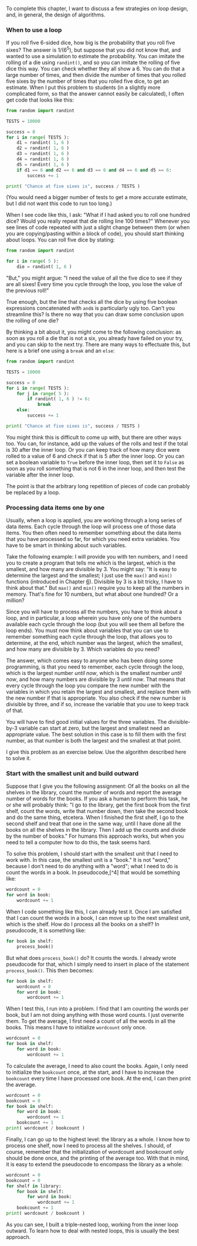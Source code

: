 To complete this chapter, I want to discuss a few strategies on loop
design, and, in general, the design of algorithms.

### When to use a loop

If you roll five 6-sided dice, how big is the probability that you roll
five sixes? The answer is $1/(6^5)$, but suppose that you did not know
that, and wanted to use a simulation to estimate the probability. You
can imitate the rolling of a die using `randint()`, and so you can
imitate the rolling of five dice this way. You can check whether they
all show a 6. You can do that a large number of times, and then divide
the number of times that you rolled five sixes by the number of times
that you rolled five dice, to get an estimate. When I put this problem
to students (in a slightly more complicated form, so that the answer
cannot easily be calculated), I often get code that looks like this:

```python
from random import randint

TESTS = 10000

success = 0
for i in range( TESTS ):
    d1 = randint( 1, 6 )
    d2 = randint( 1, 6 )
    d3 = randint( 1, 6 )
    d4 = randint( 1, 6 )
    d5 = randint( 1, 6 )
    if d1 == 6 and d2 == 6 and d3 == 6 and d4 == 6 and d5 == 6:
        success += 1

print( "Chance at five sixes is", success / TESTS )
```

(You would need a bigger number of tests to get a more accurate
estimate, but I did not want this code to run too long.)

When I see code like this, I ask: "What if I had asked you to roll one
hundred dice? Would you really repeat that die rolling line 100 times?"
Whenever you see lines of code repeated with just a slight change
between them (or when you are copying/pasting within a block of code),
you should start thinking about loops. You can roll five dice by
stating:

```python
from random import randint

for i in range( 5 ):
    die = randint( 1, 6 )
```

"But," you might argue: "I need the value of all the five dice to see if
they are all sixes! Every time you cycle through the loop, you lose the
value of the previous roll!"

True enough, but the line that checks all the dice by using five boolean
expressions concatenated with `and`s is particularly ugly too. Can't you
streamline this? Is there no way that you can draw some conclusion upon
the rolling of one die?

By thinking a bit about it, you might come to the following conclusion:
as soon as you roll a die that is not a six, you already have failed on
your try, and you can skip to the next try. There are many ways to
effectuate this, but here is a brief one using a `break` and an `else`:

```python
from random import randint

TESTS = 10000

success = 0
for i in range( TESTS ):
    for j in range( 5 ):
        if randint( 1, 6 ) != 6:
            break
    else:
        success += 1

print( "Chance at five sixes is", success / TESTS )
```

You might think this is difficult to come up with, but there are other
ways too. You can, for instance, add up the values of the rolls and test
if the total is 30 after the inner loop. Or you can keep track of how
many dice were rolled to a value of 6 and check if that is 5 after the
inner loop. Or you can set a boolean variable to `True` before the inner
loop, then set it to `False` as soon as you roll something that is not 6
in the inner loop, and then test the variable after the inner loop.

The point is that the arbitrary long repetition of pieces of code can
probably be replaced by a loop.

### Processing data items one by one

Usually, when a loop is applied, you are working through a long series
of data items. Each cycle through the loop will process one of those
data items. You then often need to remember something about the data
items that you have processed so far, for which you need extra
variables. You have to be smart in thinking about such variables.

Take the following example: I will provide you with ten numbers, and I
need you to create a program that tells me which is the largest, which
is the smallest, and how many are divisible by 3. You might say: "It is
easy to determine the largest and the smallest; I just use the `max()`
and `min()` functions (introduced in Chapter
<a href="#ch:simplefunctions" data-reference-type="ref" data-reference="ch:simplefunctions">6</a>).
Divisible by 3 is a bit tricky, I have to think about that." But `max()`
and `min()` require you to keep all the numbers in memory. That's fine
for 10 numbers, but what about one hundred? Or a million?

Since you will have to process all the numbers, you have to think about
a loop, and in particular, a loop wherein you have only one of the
numbers available each cycle through the loop (but you will see them all
before the loop ends). You must now think about variables that you can
use to remember something each cycle through the loop, that allows you
to determine, at the end, which number was the largest, which the
smallest, and how many are divisible by 3. Which variables do you need?

The answer, which comes easy to anyone who has been doing some
programming, is that you need to remember, each cycle through the loop,
which is the largest number *until now*, which is the smallest number
*until now*, and how many numbers are divisible by 3 *until now*. That
means that every cycle through the loop you compare the new number with
the variables in which you retain the largest and smallest, and replace
them with the new number if that is appropriate. You also check if the
new number is divisible by three, and if so, increase the variable that
you use to keep track of that.

You will have to find good initial values for the three variables. The
divisible-by-3 variable can start at zero, but the largest and smallest
need an appropriate value. The best solution in this case is to fill
them with the first number, as that number is both the largest and the
smallest at that point.

I give this problem as an exercise below. Use the algorithm described
here to solve it.

### Start with the smallest unit and build outward

Suppose that I give you the following assignment: Of all the books on
all the shelves in the library, count the number of words and report the
average number of words for the books. If you ask a human to perform
this task, he or she will probably think: "I go to the library, get the
first book from the first shelf, count the words, write that number
down, then take the second book and do the same thing, etcetera. When I
finished the first shelf, I go to the second shelf and treat that one in
the same way, until I have done all the books on all the shelves in the
library. Then I add up the counts and divide by the number of books."
For humans this approach works, but when you need to tell a computer how
to do this, the task seems hard.

To solve this problem, I should start with the smallest unit that I need
to work with. In this case, the smallest unit is a "book." It is not
"word," because I don't need to do anything with a "word"; what I need
to do is count the words in a book. In pseudocode,[^4] that would be
something like:

```python
wordcount = 0
for word in book:
    wordcount += 1
```

When I code something like this, I can already test it. Once I am
satisfied that I can count the words in a book, I can move up to the
next smallest unit, which is the shelf. How do I process all the books
on a shelf? In pseudocode, it is something like:

```python
for book in shelf:
    process_book()
```

But what does `process_book()` do? It counts the words. I already wrote
pseudocode for that, which I simply need to insert in place of the
statement `process_book()`. This then becomes:

```python
for book in shelf:
    wordcount = 0
    for word in book:
        wordcount += 1
```

When I test this, I run into a problem. I find that I am counting the
words per book, but I am not doing anything with those word counts. I
just overwrite them. To get the average, I first need a count of all the
words in all the books. This means I have to initialize `wordcount` only
once.

```python
wordcount = 0
for book in shelf:
    for word in book:
        wordcount += 1
```

To calculate the average, I need to also count the books. Again, I only
need to initialize the `bookcount` once, at the start, and I have to
increase the `bookcount` every time I have processed one book. At the
end, I can then print the average.

```python
wordcount = 0
bookcount = 0
for book in shelf:
    for word in book:
        wordcount += 1
    bookcount += 1
print( wordcount / bookcount )
```

Finally, I can go up to the highest level: the library as a whole. I
know how to process one shelf, now I need to process all the shelves. I
should, of course, remember that the initialization of wordcount and
bookcount only should be done once, and the printing of the average too.
With that in mind, it is easy to extend the pseudocode to encompass the
library as a whole:

```python
wordcount = 0
bookcount = 0
for shelf in library:
    for book in shelf:
        for word in book:
            wordcount += 1
    bookcount += 1
print( wordcount / bookcount )
```

As you can see, I built a triple-nested loop, working from the inner
loop outward. To learn how to deal with nested loops, this is usually
the best approach.
